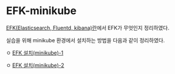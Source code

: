 # EFK-minikube

[EFK(Elasticsearch, Fluentd, kibana)란](https://peterica.tistory.com/210)에서 EFK가 무엇인지 정리하였다.

실습을 위해 minikube 환경에서 설치하는 방법을 다음과 같이 정리하였다.

ㅇ [EFK 설치\(minikube\)-1](https://peterica.tistory.com/211)

ㅇ [EFK 설치\(minikube\)-2](https://peterica.tistory.com/219)
